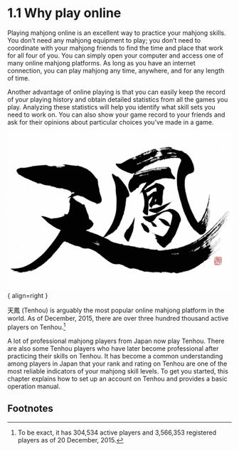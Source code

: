 
# 1.1 Why play online

Playing mahjong online is an excellent way to practice your mahjong skills. You don’t need any mahjong equipment to play; you don’t need to coordinate with your mahjong friends to find the time and place that work for all four of you. You can simply open your computer and access one of many online mahjong platforms. As long as you have an internet connection, you can play mahjong any time, anywhere, and for any length of time.

Another advantage of online playing is that you can easily keep the record of your playing history and obtain detailed statistics from all the games you play. Analyzing these statistics will help you identify what skill sets you need to work on. You can also show your game record to your friends and ask for their opinions about particular choices you’ve made in a game.

![tigaratus](../../assets/image/tenhou.png){ align=right }



天鳳 (Tenhou) is arguably the most popular online mahjong platform in the world. As of December, 2015, there are over three hundred thousand active players on Tenhou.[^1]

A lot of professional mahjong players from Japan now play Tenhou. There are also some Tenhou players who have later become professional after practicing their skills on Tenhou. It has become a common understanding among players in Japan that your rank and rating on Tenhou are one of the most reliable indicators of your mahjong skill levels. To get you started, this chapter explains how to set up an account on Tenhou and provides a basic operation manual.

## Footnotes

[^1]: To be exact, it has 304,534 active players and 3,566,353 registered players as of
20 December, 2015.